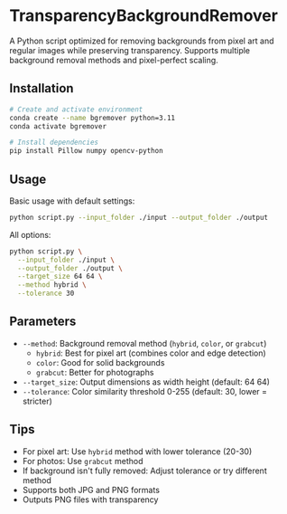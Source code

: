 # TransparencyBackgroundRemover

A Python script optimized for removing backgrounds from pixel art and regular images while preserving transparency. Supports multiple background removal methods and pixel-perfect scaling.

## Installation

```bash
# Create and activate environment
conda create --name bgremover python=3.11
conda activate bgremover

# Install dependencies
pip install Pillow numpy opencv-python
```

## Usage

Basic usage with default settings:
```bash
python script.py --input_folder ./input --output_folder ./output
```

All options:
```bash
python script.py \
  --input_folder ./input \
  --output_folder ./output \
  --target_size 64 64 \
  --method hybrid \
  --tolerance 30
```

## Parameters

- `--method`: Background removal method (`hybrid`, `color`, or `grabcut`)
  - `hybrid`: Best for pixel art (combines color and edge detection)
  - `color`: Good for solid backgrounds
  - `grabcut`: Better for photographs
- `--target_size`: Output dimensions as width height (default: 64 64)
- `--tolerance`: Color similarity threshold 0-255 (default: 30, lower = stricter)

## Tips

- For pixel art: Use `hybrid` method with lower tolerance (20-30)
- For photos: Use `grabcut` method
- If background isn't fully removed: Adjust tolerance or try different method
- Supports both JPG and PNG formats
- Outputs PNG files with transparency
